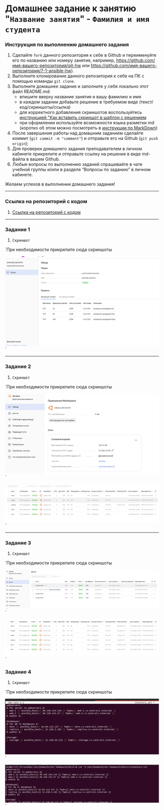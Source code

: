 # Домашнее задание к занятию "`Название занятия`" - `Фамилия и имя студента`


### Инструкция по выполнению домашнего задания

   1. Сделайте `fork` данного репозитория к себе в Github и переименуйте его по названию или номеру занятия, например, https://github.com/имя-вашего-репозитория/git-hw или  https://github.com/имя-вашего-репозитория/7-1-ansible-hw).
   2. Выполните клонирование данного репозитория к себе на ПК с помощью команды `git clone`.
   3. Выполните домашнее задание и заполните у себя локально этот файл README.md:
      - впишите вверху название занятия и вашу фамилию и имя
      - в каждом задании добавьте решение в требуемом виде (текст/код/скриншоты/ссылка)
      - для корректного добавления скриншотов воспользуйтесь [инструкцией "Как вставить скриншот в шаблон с решением](https://github.com/netology-code/sys-pattern-homework/blob/main/screen-instruction.md)
      - при оформлении используйте возможности языка разметки md (коротко об этом можно посмотреть в [инструкции  по MarkDown](https://github.com/netology-code/sys-pattern-homework/blob/main/md-instruction.md))
   4. После завершения работы над домашним заданием сделайте коммит (`git commit -m "comment"`) и отправьте его на Github (`git push origin`);
   5. Для проверки домашнего задания преподавателем в личном кабинете прикрепите и отправьте ссылку на решение в виде md-файла в вашем Github.
   6. Любые вопросы по выполнению заданий спрашивайте в чате учебной группы и/или в разделе “Вопросы по заданию” в личном кабинете.
   
Желаем успехов в выполнении домашнего задания!
   
---
### Ссылка на репозиторий с кодом

1. [Ссылка на репозиторий с кодом](https://github.com/wintercomesX/ter-homeworks03_code)

---

### Задание 1

1. `Скриншот`

`При необходимости прикрепитe сюда скриншоты

![1](https://github.com/wintercomesX/ter-homeworks03/blob/main/ter-homeworks03/img/1.PNG)`


---

### Задание 2

1. `Скриншот`

`При необходимости прикрепитe сюда скриншоты

![1](https://github.com/wintercomesX/ter-homeworks03/blob/main/ter-homeworks03/img/2.PNG)`

![1](https://github.com/wintercomesX/ter-homeworks03/blob/main/ter-homeworks03/img/3.PNG)`


---

### Задание 3

1. `Скриншот`


`При необходимости прикрепитe сюда скриншоты

![1](https://github.com/wintercomesX/ter-homeworks03/blob/main/ter-homeworks03/img/3.0.PNG)`

![1](https://github.com/wintercomesX/ter-homeworks03/blob/main/ter-homeworks03/img/3.1.PNG)`

### Задание 4

1. `Скриншот`

`При необходимости прикрепитe сюда скриншоты

![1](https://github.com/wintercomesX/ter-homeworks03/blob/main/ter-homeworks03/img/4.PNG)`

![1](https://github.com/wintercomesX/ter-homeworks03/blob/main/ter-homeworks03/img/4.1.PNG)`

